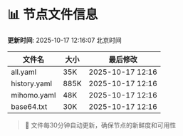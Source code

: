 # 📊 节点文件信息

**更新时间**: 2025-10-17 12:16:07 北京时间

| 文件名 | 大小 | 最后修改 |
|--------|------|----------|
| all.yaml | 35K | 2025-10-17 12:16 |
| history.yaml | 885K | 2025-10-17 12:16 |
| mihomo.yaml | 48K | 2025-10-17 12:16 |
| base64.txt | 30K | 2025-10-17 12:16 |

> 🔄 文件每30分钟自动更新，确保节点的新鲜度和可用性

